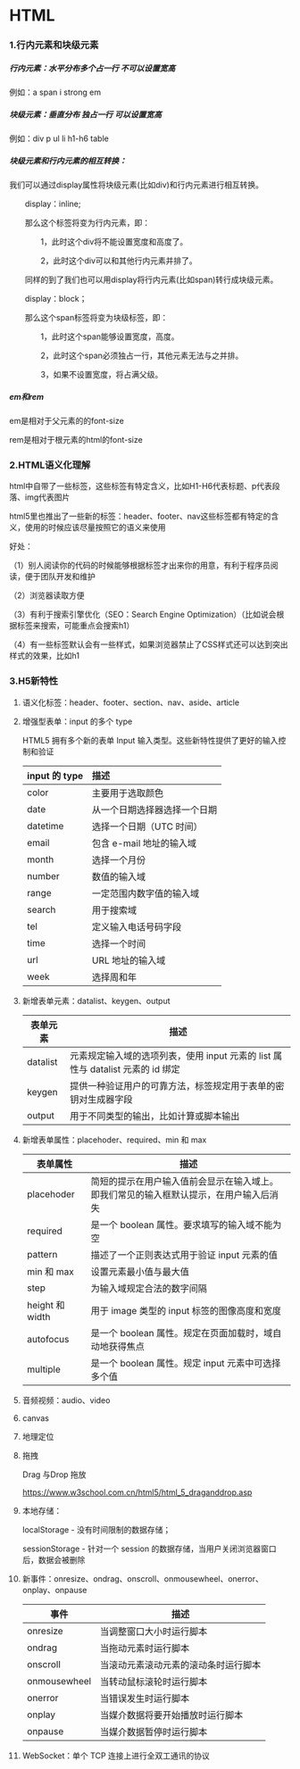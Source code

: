 # HTML

### 1.行内元素和块级元素

##### 行内元素：水平分布多个占一行  不可以设置宽高

例如：a  span  i  strong  em

##### 块级元素：垂直分布 独占一行 可以设置宽高

例如：div p ul li h1-h6 table 

##### 块级元素和行内元素的相互转换：

我们可以通过display属性将块级元素(比如div)和行内元素进行相互转换。

　　display：inline;

　　那么这个标签将变为行内元素，即：

　　　　1，此时这个div将不能设置宽度和高度了。

　　　　2，此时这个div可以和其他行内元素并排了。

　　同样的到了我们也可以用display将行内元素(比如span)转行成块级元素。

　　display：block；

　　那么这个span标签将变为块级标签，即：

　　　　1，此时这个span能够设置宽度，高度。

　　　　2，此时这个span必须独占一行，其他元素无法与之并排。

　　　　3，如果不设置宽度，将占满父级。

##### em和rem

em是相对于父元素的的font-size

rem是相对于根元素的html的font-size

### 2.HTML语义化理解

html中自带了一些标签，这些标签有特定含义，比如H1-H6代表标题、p代表段落、img代表图片

html5里也推出了一些新的标签：header、footer、nav这些标签都有特定的含义，使用的时候应该尽量按照它的语义来使用

好处：

（1）别人阅读你的代码的时候能够根据标签才出来你的用意，有利于程序员阅读，便于团队开发和维护

（2）浏览器读取方便

（3）有利于搜索引擎优化（SEO：Search Engine Optimization）（比如说会根据标签来搜索，可能重点会搜索h1）

（4）有一些标签默认会有一些样式，如果浏览器禁止了CSS样式还可以达到突出样式的效果，比如h1

### 3.H5新特性

1. 语义化标签：header、footer、section、nav、aside、article

2. 增强型表单：input 的多个 type

   HTML5 拥有多个新的表单 Input 输入类型。这些新特性提供了更好的输入控制和验证

   | input 的 type | 描述                         |
   | :------------ | :--------------------------- |
   | color         | 主要用于选取颜色             |
   | date          | 从一个日期选择器选择一个日期 |
   | datetime      | 选择一个日期（UTC 时间）     |
   | email         | 包含 e-mail 地址的输入域     |
   | month         | 选择一个月份                 |
   | number        | 数值的输入域                 |
   | range         | 一定范围内数字值的输入域     |
   | search        | 用于搜索域                   |
   | tel           | 定义输入电话号码字段         |
   | time          | 选择一个时间                 |
   | url           | URL 地址的输入域             |
   | week          | 选择周和年                   |

3. 新增表单元素：datalist、keygen、output

   | 表单元素 | 描述                                                         |
   | -------- | ------------------------------------------------------------ |
   | datalist | 元素规定输入域的选项列表，使用 input 元素的 list 属性与 datalist 元素的 id 绑定 |
   | keygen   | 提供一种验证用户的可靠方法，标签规定用于表单的密钥对生成器字段 |
   | output   | 用于不同类型的输出，比如计算或脚本输出                       |

4. 新增表单属性：placehoder、required、min 和 max

   | 表单属性        | 描述                                                         |
   | --------------- | ------------------------------------------------------------ |
   | placehoder      | 简短的提示在用户输入值前会显示在输入域上。即我们常见的输入框默认提示，在用户输入后消失 |
   | required        | 是一个 boolean 属性。要求填写的输入域不能为空                |
   | pattern         | 描述了一个正则表达式用于验证 input 元素的值                  |
   | min 和 max      | 设置元素最小值与最大值                                       |
   | step            | 为输入域规定合法的数字间隔                                   |
   | height 和 width | 用于 image 类型的 input 标签的图像高度和宽度                 |
   | autofocus       | 是一个 boolean 属性。规定在页面加载时，域自动地获得焦点      |
   | multiple        | 是一个 boolean 属性。规定 input 元素中可选择多个值           |

5. 音频视频：audio、video

6. canvas

7. 地理定位

8. 拖拽 

    Drag 与Drop 拖放

   https://www.w3school.com.cn/html5/html_5_draganddrop.asp

9. 本地存储：

   localStorage - 没有时间限制的数据存储；

   sessionStorage - 针对一个 session 的数据存储，当用户关闭浏览器窗口后，数据会被删除

10. 新事件：onresize、ondrag、onscroll、onmousewheel、onerror、onplay、onpause

    | 事件         | 描述                                 |
    | ------------ | ------------------------------------ |
    | onresize     | 当调整窗口大小时运行脚本             |
    | ondrag       | 当拖动元素时运行脚本                 |
    | onscroll     | 当滚动元素滚动元素的滚动条时运行脚本 |
    | onmousewheel | 当转动鼠标滚轮时运行脚本             |
    | onerror      | 当错误发生时运行脚本                 |
    | onplay       | 当媒介数据将要开始播放时运行脚本     |
    | onpause      | 当媒介数据暂停时运行脚本             |

11. WebSocket：单个 TCP 连接上进行全双工通讯的协议